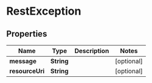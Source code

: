 

# RestException


## Properties

| Name | Type | Description | Notes |
|------------ | ------------- | ------------- | -------------|
|**message** | **String** |  |  [optional] |
|**resourceUri** | **String** |  |  [optional] |



